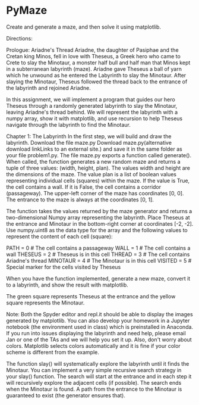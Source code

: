 # PyMaze

Create and generate a maze, and then solve it using matplotlib.

Directions: 

Prologue: Ariadne's Thread
Ariadne, the daughter of Pasiphae and the Cretan king Minos, fell in love with Theseus, a Greek hero who came to Crete to slay the Minotaur, a monster half bull and half man that Minos kept in a subterranean labyrinth (maze). Ariadne gave Theseus a ball of yarn which he unwound as he entered the Labyrinth to slay the Minotaur. After slaying the Minotaur, Theseus followed the thread back to the entrance of the labyrinth and rejoined Ariadne.

In this assignment, we will implement a program that guides our hero Theseus through a randomly generated labyrinth to slay the Minotaur, leaving Ariadne's thread behind. We will represent the labyrinth with a numpy array, show it with matplotlib, and use recursion to help Theseus navigate through the labyrinth to find the Minotaur.

Chapter 1: The Labyrinth
In the first step, we will build and draw the labyrinth. Download the file maze.py Download maze.py(alternative download linkLinks to an external site.) and save it in the same folder as your file problem1.py. The file maze.py exports a function called generate(). When called, the function generates a new random maze and returns a tuple of three values: (width, height, plan). The values width and height are the dimensions of the maze. The value plan is a list of boolean values representing individual cells (squares) within the maze. If the value is True, the cell contains a wall. If it is False, the cell contains a corridor (passageway). The upper-left corner of the maze has coordinates [0, 0]. The entrance to the maze is always at the coordinates [0, 1].

The function takes the values returned by the maze generator and returns a two-dimensional Numpy array representing the labyrinth. Place Theseus at the entrance and Minotaur in the bottom-right corner at coordinates [-2, -2]. Use numpy.uint8 as the data type for the array and the following values to represent the content of each cell (square):

PATH     = 0  # The cell contains a passageway
WALL     = 1  # The cell contains a wall
THESEUS  = 2  # Theseus is in this cell
THREAD   = 3  # The cell contains Ariadne's thread
MINOTAUR = 4  # The Minotaur is in this cell
VISITED  = 5  # Special marker for the cells visited by Theseus

When you have the function implemented, generate a new maze, convert it to a labyrinth, and show the result with matplotlib.

The green square represents Theseus at the entrance and the yellow square represents the Minotaur.

Note: Both the Spyder editor and repl.it should be able to display the images generated by matplotlib. You can also develop your homework in a Jupyter notebook (the environment used in class) which is preinstalled in Anaconda. If you run into issues displaying the labyrinth and need help, please email Jan or one of the TAs and we will help you set it up. Also, don't worry about colors. Matplotlib selects colors automatically and it is fine if your color scheme is different from the example.

The function slay() will systematically explore the labyrinth until it finds the Minotaur. You can implement a very simple recursive search strategy in your slay() function. The search will start at the entrance and in each step it will recursively explore the adjacent cells (if possible). The search ends when the Minotaur is found. A path from the entrance to the Minotaur is guaranteed to exist (the generator ensures that).
